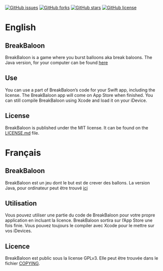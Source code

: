[![GitHub issues](https://img.shields.io/github/issues/Snowy1803/BreakBaloon-mobile.svg)](https://github.com/Snowy1803/BreakBaloon-mobile/issues) [![GitHub forks](https://img.shields.io/github/forks/Snowy1803/BreakBaloon-mobile.svg)](https://github.com/Snowy1803/BreakBaloon-mobile/network) [![GitHub stars](https://img.shields.io/github/stars/Snowy1803/BreakBaloon-mobile.svg)](https://github.com/Snowy1803/BreakBaloon-mobile/stargazers) [![GitHub license](https://img.shields.io/badge/license-GNU%20GPLv3-blue.svg)](https://raw.githubusercontent.com/Snowy1803/BreakBaloon-mobile/master/COPYING)
# English
## BreakBaloon
BreakBaloon is a game where you burst balloons aka break baloons. The Java version, for your computer can be found [here](http://elementalcube.infos.st/product/1)
## Use
You can use a part of BreakBaloon’s code for your Swift app, including the license. The BreakBaloon app will come on App Store when finished. You can still compile BreakBaloon using Xcode and load it on your iDevice.
## License
BreakBaloon is published under the MIT license. It can be found on the [LICENSE.md](https://github.com/Snowy1803/BreakBaloon-mobile/blob/master/LICENSE.md) file.
# Français
## BreakBaloon
BreakBaloon est un jeu dont le but est de crever des ballons. La version Java, pour ordinateur peut être trouvé [ici](http://elementalcube.infos.st/product/1)
## Utilisation
Vous pouvez utiliser une partie du code de BreakBaloon pour votre propre application en incluant la licence. BreakBaloon sortira sur l’App Store une fois finie. Vous pouvez toujours le compiler avec Xcode pour le mettre sur vos iDevices.
## Licence
BreakBaloon est public sous la license GPLv3. Elle peut être trouvée dans le fichier [COPYING](https://github.com/Snowy1803/BreakBaloon-mobile/blob/master/COPYING).
